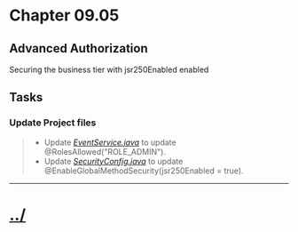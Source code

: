 # Chapter 09.05
## Advanced Authorization

Securing the business tier with jsr250Enabled enabled

## Tasks

### Update Project files

> * Update *[EventService.java](./src/main/java/io/baselogic/springsecurity/service/EventService.java)* to update @RolesAllowed("ROLE_ADMIN").
> * Update *[SecurityConfig.java](./src/main/java/io/baselogic/springsecurity/configuration/SecurityConfig.java)* to update @EnableGlobalMethodSecurity(jsr250Enabled = true).


---

# [../](../)
